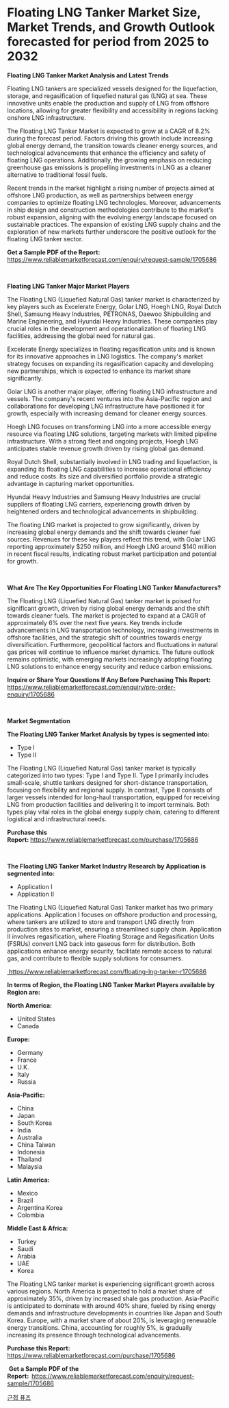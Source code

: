 <p><h1>Floating LNG Tanker Market Size, Market Trends, and Growth Outlook forecasted for period from 2025 to 2032</h1></p><p><strong>Floating LNG Tanker Market Analysis and Latest Trends</strong></p>
<p><p>Floating LNG tankers are specialized vessels designed for the liquefaction, storage, and regasification of liquefied natural gas (LNG) at sea. These innovative units enable the production and supply of LNG from offshore locations, allowing for greater flexibility and accessibility in regions lacking onshore LNG infrastructure.</p><p>The Floating LNG Tanker Market is expected to grow at a CAGR of 8.2% during the forecast period. Factors driving this growth include increasing global energy demand, the transition towards cleaner energy sources, and technological advancements that enhance the efficiency and safety of floating LNG operations. Additionally, the growing emphasis on reducing greenhouse gas emissions is propelling investments in LNG as a cleaner alternative to traditional fossil fuels.</p><p>Recent trends in the market highlight a rising number of projects aimed at offshore LNG production, as well as partnerships between energy companies to optimize floating LNG technologies. Moreover, advancements in ship design and construction methodologies contribute to the market's robust expansion, aligning with the evolving energy landscape focused on sustainable practices. The expansion of existing LNG supply chains and the exploration of new markets further underscore the positive outlook for the floating LNG tanker sector.</p></p>
<p><strong>Get a Sample PDF of the Report:&nbsp;</strong> <a href="https://www.reliablemarketforecast.com/enquiry/request-sample/1705686?utm_campaign=1080&utm_medium=2&utm_source=Github&utm_content=ia&utm_term=10012025&utm_id=floating-lng-tanker">https://www.reliablemarketforecast.com/enquiry/request-sample/1705686</a></p>
<p>&nbsp;</p>
<p><strong>Floating LNG Tanker Major Market Players</strong></p>
<p><p>The Floating LNG (Liquefied Natural Gas) tanker market is characterized by key players such as Excelerate Energy, Golar LNG, Hoegh LNG, Royal Dutch Shell, Samsung Heavy Industries, PETRONAS, Daewoo Shipbuilding and Marine Engineering, and Hyundai Heavy Industries. These companies play crucial roles in the development and operationalization of floating LNG facilities, addressing the global need for natural gas.</p><p>Excelerate Energy specializes in floating regasification units and is known for its innovative approaches in LNG logistics. The company's market strategy focuses on expanding its regasification capacity and developing new partnerships, which is expected to enhance its market share significantly.</p><p>Golar LNG is another major player, offering floating LNG infrastructure and vessels. The company's recent ventures into the Asia-Pacific region and collaborations for developing LNG infrastructure have positioned it for growth, especially with increasing demand for cleaner energy sources.</p><p>Hoegh LNG focuses on transforming LNG into a more accessible energy resource via floating LNG solutions, targeting markets with limited pipeline infrastructure. With a strong fleet and ongoing projects, Hoegh LNG anticipates stable revenue growth driven by rising global gas demand.</p><p>Royal Dutch Shell, substantially involved in LNG trading and liquefaction, is expanding its floating LNG capabilities to increase operational efficiency and reduce costs. Its size and diversified portfolio provide a strategic advantage in capturing market opportunities.</p><p>Hyundai Heavy Industries and Samsung Heavy Industries are crucial suppliers of floating LNG carriers, experiencing growth driven by heightened orders and technological advancements in shipbuilding. </p><p>The floating LNG market is projected to grow significantly, driven by increasing global energy demands and the shift towards cleaner fuel sources. Revenues for these key players reflect this trend, with Golar LNG reporting approximately $250 million, and Hoegh LNG around $140 million in recent fiscal results, indicating robust market participation and potential for growth.</p></p>
<p>&nbsp;</p>
<p><strong>What Are The Key Opportunities For Floating LNG Tanker Manufacturers?</strong></p>
<p><p>The Floating LNG (Liquefied Natural Gas) tanker market is poised for significant growth, driven by rising global energy demands and the shift towards cleaner fuels. The market is projected to expand at a CAGR of approximately 6% over the next five years. Key trends include advancements in LNG transportation technology, increasing investments in offshore facilities, and the strategic shift of countries towards energy diversification. Furthermore, geopolitical factors and fluctuations in natural gas prices will continue to influence market dynamics. The future outlook remains optimistic, with emerging markets increasingly adopting floating LNG solutions to enhance energy security and reduce carbon emissions.</p></p>
<p><strong>Inquire or Share Your Questions If Any Before Purchasing This Report:</strong> <a href="https://www.reliablemarketforecast.com/enquiry/pre-order-enquiry/1705686?utm_campaign=1080&utm_medium=2&utm_source=Github&utm_content=ia&utm_term=10012025&utm_id=floating-lng-tanker">https://www.reliablemarketforecast.com/enquiry/pre-order-enquiry/1705686</a></p>
<p>&nbsp;</p>
<p><strong>Market Segmentation</strong></p>
<p><strong>The Floating LNG Tanker Market Analysis by types is segmented into:</strong></p>
<p><ul><li>Type I</li><li>Type II</li></ul></p>
<p><p>The Floating LNG (Liquefied Natural Gas) tanker market is typically categorized into two types: Type I and Type II. Type I primarily includes small-scale, shuttle tankers designed for short-distance transportation, focusing on flexibility and regional supply. In contrast, Type II consists of larger vessels intended for long-haul transportation, equipped for receiving LNG from production facilities and delivering it to import terminals. Both types play vital roles in the global energy supply chain, catering to different logistical and infrastructural needs.</p></p>
<p><strong>Purchase this Report:&nbsp;</strong><a href="https://www.reliablemarketforecast.com/purchase/1705686?utm_campaign=1080&utm_medium=2&utm_source=Github&utm_content=ia&utm_term=10012025&utm_id=floating-lng-tanker">https://www.reliablemarketforecast.com/purchase/1705686</a></p>
<p>&nbsp;</p>
<p><strong>The Floating LNG Tanker Market Industry Research by Application is segmented into:</strong></p>
<p><ul><li>Application I</li><li>Application II</li></ul></p>
<p><p>The Floating LNG (Liquefied Natural Gas) Tanker market has two primary applications. Application I focuses on offshore production and processing, where tankers are utilized to store and transport LNG directly from production sites to market, ensuring a streamlined supply chain. Application II involves regasification, where Floating Storage and Regasification Units (FSRUs) convert LNG back into gaseous form for distribution. Both applications enhance energy security, facilitate remote access to natural gas, and contribute to flexible supply solutions for consumers.</p></p>
<p><a href="https://www.reliablemarketforecast.com/floating-lng-tanker-r1705686?utm_campaign=1080&utm_medium=2&utm_source=Github&utm_content=ia&utm_term=10012025&utm_id=floating-lng-tanker">&nbsp;https://www.reliablemarketforecast.com/floating-lng-tanker-r1705686</a></p>
<p><strong>In terms of Region, the Floating LNG Tanker Market Players available by Region are:</strong></p>
<p>
    <p> <strong> North America: </strong>
        <ul>
            <li>United States</li>
            <li>Canada</li>
        </ul>
        </p> 
    <p> <strong> Europe: </strong>
        <ul>
            <li>Germany</li>
            <li>France</li>
            <li>U.K.</li>
            <li>Italy</li>
            <li>Russia</li>
        </ul>
        </p> 
    <p> <strong> Asia-Pacific: </strong>
        <ul>
            <li>China</li>
            <li>Japan</li>
            <li>South Korea</li>
            <li>India</li>
            <li>Australia</li>
            <li>China Taiwan</li>
            <li>Indonesia</li>
            <li>Thailand</li>
            <li>Malaysia</li>
        </ul>
        </p> 
    <p> <strong> Latin America: </strong>
        <ul>
            <li>Mexico</li>
            <li>Brazil</li>
            <li>Argentina Korea</li>
            <li>Colombia</li>
        </ul>
        </p> 
    <p> <strong> Middle East & Africa: </strong>
        <ul>
            <li>Turkey</li>
            <li>Saudi</li>
            <li>Arabia</li>
            <li>UAE</li>
            <li>Korea</li>
        </ul>
    </p>
    </p>
<p><p>The Floating LNG tanker market is experiencing significant growth across various regions. North America is projected to hold a market share of approximately 35%, driven by increased shale gas production. Asia-Pacific is anticipated to dominate with around 40% share, fueled by rising energy demands and infrastructure developments in countries like Japan and South Korea. Europe, with a market share of about 20%, is leveraging renewable energy transitions. China, accounting for roughly 5%, is gradually increasing its presence through technological advancements.</p></p>
<p><strong>Purchase this Report: </strong><a href="https://www.reliablemarketforecast.com/purchase/1705686?utm_campaign=1080&utm_medium=2&utm_source=Github&utm_content=ia&utm_term=10012025&utm_id=floating-lng-tanker">https://www.reliablemarketforecast.com/purchase/1705686</a></p>
<p>&nbsp;<strong>Get a Sample PDF of the Report:&nbsp;&nbsp;</strong><a href="https://www.reliablemarketforecast.com/enquiry/request-sample/1705686?utm_campaign=1080&utm_medium=2&utm_source=Github&utm_content=ia&utm_term=10012025&utm_id=floating-lng-tanker">https://www.reliablemarketforecast.com/enquiry/request-sample/1705686</a></p>
<p><strong></strong></p>
<p><p><a href="https://github.com/sougarounis/Market-Research-Report-List-6/blob/main/409381529890.md?utm_campaign=1080&utm_medium=2&utm_source=Github&utm_content=ia&utm_term=10012025&utm_id=floating-lng-tanker">근접 퓨즈</a></p></p>